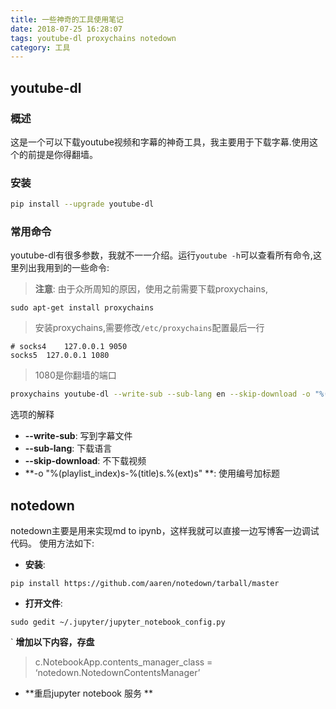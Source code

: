 ```yaml
---
title: 一些神奇的工具使用笔记
date: 2018-07-25 16:28:07
tags: youtube-dl proxychains notedown
category: 工具
---
```


## youtube-dl

### 概述
这是一个可以下载youtube视频和字幕的神奇工具，我主要用于下载字幕.使用这个的前提是你得翻墙。

### 安装
```bash
pip install --upgrade youtube-dl
```

### 常用命令

youtube-dl有很多参数，我就不一一介绍。运行`youtube -h`可以查看所有命令,这里列出我用到的一些命令:

> **注意**:
> 由于众所周知的原因，使用之前需要下载proxychains,
```
sudo apt-get install proxychains
```
> 安装proxychains,需要修改`/etc/proxychains`配置最后一行
```
# socks4    127.0.0.1 9050
socks5  127.0.0.1 1080
```
> 1080是你翻墙的端口

```bash
proxychains youtube-dl --write-sub --sub-lang en --skip-download -o "%(playlist_index)s-%(title)s.%(ext)s" "https://www.youtube.com/watch?v=2S4nn7S8Hk4&list=PLAwxTw4SYaPnbDacyrK_kB_RUkuxQBlCm"
 ```
选项的解释
* **--write-sub**: 写到字幕文件
* **--sub-lang**: 下载语言
* **--skip-download**: 不下载视频
* **-o "%(playlist_index)s-%(title)s.%(ext)s" **: 使用编号加标题

## notedown
notedown主要是用来实现md to ipynb，这样我就可以直接一边写博客一边调试代码。
使用方法如下:

- **安装**:
```
pip install https://github.com/aaren/notedown/tarball/master
```
- **打开文件**:
```
sudo gedit ~/.jupyter/jupyter_notebook_config.py
```
` **增加以下内容，存盘**

> c.NotebookApp.contents_manager_class = ‘notedown.NotedownContentsManager’

- **重启jupyter notebook 服务 **